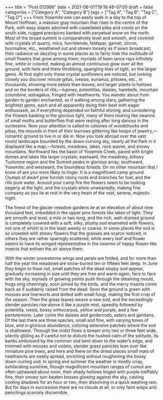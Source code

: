 +++
title = "Post 012966"
date = 2021-06-01T19:18:48-07:00
draft = false
categories = ["Category A", "Category B"]
tags = ["Tag A", "Tag B", "Tag C", "Tag D"]
+++
From Yosemite one can easily walk in a day to the top of Mount Hoffman, a massive gray mountain that rises in the centre of the Park, with easy slopes adorned with castellated piles and crests on the south side, rugged precipices banked with perpetual snow on the north. Most of the broad summit is comparatively level and smooth, and covered with crystals of quartz, mica, hornblende, feldspar, garnet, zircon, tourmaline, etc., weathered out and strewn loosely as if sown broadcast; their radiance so dazzling in some places as to fairly hide the multitude of small flowers that grow among them; myriads of keen lance rays infinitely fine, white or colored, making an almost continuous glow over all the ground, with here and there throbbing, spangling lilies of light, on the larger gems. At first sight only these crystal sunflowers are noticed, but looking closely you discover minute gilias, ivesias, eunanus, phloxes, etc., in thousands, showing more petals than leaves; and larger plants in hollows and on the borders of rills,—lupines, potentillas, daisies, harebells, mountain columbine, astragalus, fringed with heathworts. You wander about from garden to garden enchanted, as if walking among stars, gathering the brightest gems, each and all apparently doing their best with eager enthusiasm, as if everything depended on faithful shining; and considering the flowers basking in the glorious light, many of them looking like swarms of small moths and butterflies that were resting after long dances in the sunbeams. Now your attention is called to colonies of woodchucks and pikas, the mounds in front of their burrows glittering like heaps of jewelry,—romantic ground to live in or die in. Now you look abroad over the vast round landscape bounded by the down-curving sky, nearly all the Park in it displayed like a map,—forests, meadows, lakes, rock waves, and snowy mountains. Northward lies the basin of Yosemite Creek, paved with bright domes and lakes like larger crystals; eastward, the meadowy, billowy Tuolumne region and the Summit peaks in glorious array; southward, Yosemite; and westward, the boundless forests. On no other mountain that I know of are you more likely to linger. It is a magnificent camp ground. Clumps of dwarf pine furnish rosiny roots and branches for fuel, and the rills pure water. Around your camp fire the flowers seem to be looking eagerly at the light, and the crystals shine unweariedly, making fine company as you lie at rest in the very heart of the vast, serene, majestic night.

The finest of the glacier meadow gardens lie at an elevation of about nine thousand feet, imbedded in the upper pine forests like lakes of light. They are smooth and level, a mile or two long, and the rich, well-drained ground is completely covered with a soft, silky, plushy sod enameled with flowers, not one of which is in the least weedy or coarse. In some places the sod is so crowded with showy flowers that the grasses are scarce noticed, in others they are rather sparingly scattered; while every leaf and flower seems to have its winged representative in the swarms of happy flower-like insects that enliven the air above them.

With the winter snowstorms wings and petals are folded, and for more than half the year the meadows are snow-buried ten or fifteen feet deep. In June they begin to thaw out, small patches of the dead sloppy sod appear, gradually increasing in size until they are free and warm again, face to face with the sky; myriads of growing points push through the steaming mould, frogs sing cheeringly, soon joined by the birds, and the merry insects come back as if suddenly raised from the dead. Soon the ground is green with mosses and liverworts and dotted with small fungi, making the first crop of the season. Then the grass leaves weave a new sod, and the exceedingly slender panicles rise above it like a purple mist, speedily followed by potentilla, ivesia, bossy orthocarpus, yellow and purple, and a few pentstemons. Later come the daisies and goldenrods, asters and gentians. Of the last there are three species, small and fine, with varying tones of blue, and in glorious abundance, coloring extensive patches where the sod is shallowest. Through the midst flows a stream only two or three feet wide, silently gliding as if careful not to disturb the hushed calm of the solitude, its banks embossed by the common sod bent down to the water’s edge, and trimmed with mosses and violets; slender grass panicles lean over like miniature pine trees, and here and there on the driest places small mats of heathworts are neatly spread, enriching without roughening the bossy down-curling sod. In spring and summer the weather is mostly crisp, exhilarating sunshine, though magnificent mountain ranges of cumuli are often upheaved about noon, their shady hollows tinged with purple ineffably fine, their snowy sun-beaten bosses glowing against the sky, casting cooling shadows for an hour or two, then dissolving in a quick washing rain. But for days in succession there are no clouds at all, or only faint wisps and pencilings scarcely discernible.
